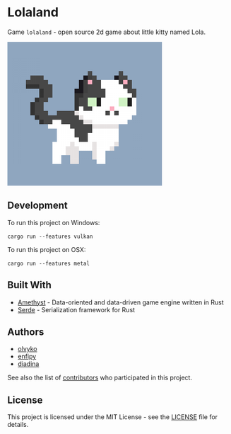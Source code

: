 # Lolaland

Game `lolaland` - open source 2d game about little kitty named Lola.

![Lola The Cat :D](assets/textures/lola_the_cat.png?raw=true "Lola The Cat :D")

## Development

To run this project on Windows:

```
cargo run --features vulkan
```

To run this project on OSX:

```
cargo run --features metal
```

## Built With

- [Amethyst](https://github.com/amethyst/amethyst) - Data-oriented and data-driven game engine written in Rust
- [Serde](https://github.com/serde-rs/serde) - Serialization framework for Rust

## Authors

- [olvyko](https://github.com/olvyko)
- [enfipy](https://github.com/enfipy)
- [diadina](https://github.com/diadina)

See also the list of [contributors](https://github.com/olvyko/lolaland/contributors) who participated in this project.

## License

This project is licensed under the MIT License - see the [LICENSE](docs/LICENSE) file for details.
